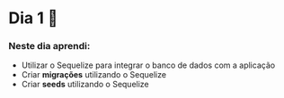 # Dia 1 📆

### Neste dia aprendi:

* Utilizar o Sequelize para integrar o banco de dados com a aplicação
* Criar **migrações** utilizando o Sequelize
* Criar **seeds** utilizando o Sequelize